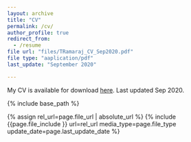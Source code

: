 ```yaml
---
layout: archive
title: "CV"
permalink: /cv/
author_profile: true
redirect_from:
  - /resume
file url: "files/TRamaraj_CV_Sep2020.pdf"
file type: "aaplication/pdf"
last_update: "September 2020"

---
```


My CV is available for download [here](https://tramaraj.github.io/files/TRamaraj_CV_Sep2020.pdf). Last updated Sep 2020.


{% include base_path %}

{% assign rel_url=page.file_url | absolute_url %}
{% include {{page.file_include }} url=rel_url media_type=page.file_type update_date=page.last_update_date %}

